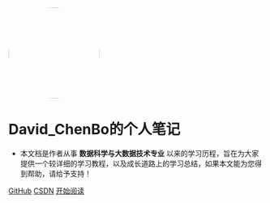 <img width="180px" style="border-radius: 50%" bor src="https://timgsa.baidu.com/timg?image&quality=80&size=b9999_10000&sec=1585915565225&di=30bc1d56b359aa667e8fc372c9830f8d&imgtype=0&src=http%3A%2F%2Fpic1.win4000.com%2Fwallpaper%2F0%2F539136a16e5eb.jpg">

# David_ChenBo的个人笔记

- 本文档是作者从事 **数据科学与大数据技术专业** 以来的学习历程，旨在为大家提供一个较详细的学习教程，以及成长道路上的学习总结，如果本文能为您得到帮助，请给予支持！



[GitHub](<https://github.com/David-Chenbo/Blog>)
[CSDN](<https://blog.csdn.net/weixin_44322234>)
[开始阅读](README.md)

